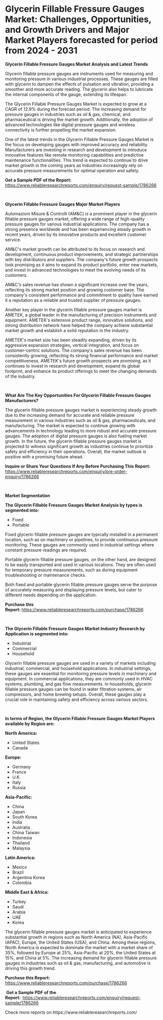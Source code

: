 <p><h1>Glycerin Fillable Fressure Gauges Market: Challenges, Opportunities, and Growth Drivers and Major Market Players forecasted for period from 2024 - 2031</h1></p><p><strong>Glycerin Fillable Fressure Gauges Market Analysis and Latest Trends</strong></p>
<p><p>Glycerin fillable pressure gauges are instruments used for measuring and monitoring pressure in various industrial processes. These gauges are filled with glycerin to dampen the effects of pulsation and vibration, providing a smoother and more accurate reading. The glycerin also helps to lubricate the internal components of the gauge, extending its lifespan.</p><p>The Glycerin Fillable Pressure Gauges Market is expected to grow at a CAGR of 12.9% during the forecast period. The increasing demand for pressure gauges in industries such as oil & gas, chemical, and pharmaceutical is driving the market growth. Additionally, the adoption of advanced technologies like digital pressure gauges and wireless connectivity is further propelling the market expansion.</p><p>One of the latest trends in the Glycerin Fillable Pressure Gauges Market is the focus on developing gauges with improved accuracy and reliability. Manufacturers are investing in research and development to introduce innovative features like remote monitoring capabilities and predictive maintenance functionalities. This trend is expected to continue to drive market growth in the coming years as industries increasingly rely on accurate pressure measurements for optimal operation and safety.</p></p>
<p><strong>Get a Sample PDF of the Report:&nbsp;</strong> <a href="https://www.reliableresearchreports.com/enquiry/request-sample/1786266">https://www.reliableresearchreports.com/enquiry/request-sample/1786266</a></p>
<p>&nbsp;</p>
<p><strong>Glycerin Fillable Fressure Gauges Major Market Players</strong></p>
<p><p>Automazioni Misure & Controlli (AM&C) is a prominent player in the glycerin fillable pressure gauges market, offering a wide range of high-quality pressure gauges for various industrial applications. The company has a strong presence worldwide and has been experiencing steady growth in recent years, driven by its innovative products and excellent customer service.</p><p>AM&C's market growth can be attributed to its focus on research and development, continuous product improvements, and strategic partnerships with key distributors and suppliers. The company's future growth prospects look promising as it aims to expand its product portfolio, enter new markets, and invest in advanced technologies to meet the evolving needs of its customers.</p><p>AM&C's sales revenue has shown a significant increase over the years, reflecting its strong market position and growing customer base. The company's consistent performance and commitment to quality have earned it a reputation as a reliable and trusted supplier of pressure gauges.</p><p>Another key player in the glycerin fillable pressure gauges market is AMETEK, a global leader in the manufacturing of precision instruments and equipment. AMETEK's extensive product range, innovative solutions, and strong distribution network have helped the company achieve substantial market growth and establish a solid reputation in the industry.</p><p>AMETEK's market size has been steadily expanding, driven by its aggressive expansion strategies, vertical integration, and focus on customer-centric solutions. The company's sales revenue has been consistently growing, reflecting its strong financial performance and market competitiveness. AMETEK's future growth prospects are promising, as it continues to invest in research and development, expand its global footprint, and enhance its product offerings to meet the changing demands of the industry.</p></p>
<p>&nbsp;</p>
<p><strong>What Are The Key Opportunities For Glycerin Fillable Fressure Gauges Manufacturers?</strong></p>
<p><p>The glycerin fillable pressure gauges market is experiencing steady growth due to the increasing demand for accurate and reliable pressure measurement in various industries such as oil & gas, pharmaceuticals, and manufacturing. The market is expected to continue growing with advancements in technology leading to more robust and accurate pressure gauges. The adoption of digital pressure gauges is also fueling market growth. In the future, the glycerin fillable pressure gauges market is projected to witness significant growth as industries continue to prioritize safety and efficiency in their operations. Overall, the market outlook is positive with a promising future ahead.</p></p>
<p><strong>Inquire or Share Your Questions If Any Before Purchasing This Report:</strong> <a href="https://www.reliableresearchreports.com/enquiry/pre-order-enquiry/1786266">https://www.reliableresearchreports.com/enquiry/pre-order-enquiry/1786266</a></p>
<p>&nbsp;</p>
<p><strong>Market Segmentation</strong></p>
<p><strong>The Glycerin Fillable Fressure Gauges Market Analysis by types is segmented into:</strong></p>
<p><ul><li>Fixed</li><li>Portable</li></ul></p>
<p><p>Fixed glycerin fillable pressure gauges are typically installed in a permanent location, such as on machinery or pipelines, to provide continuous pressure monitoring. These gauges are commonly used in industrial settings where constant pressure readings are required.</p><p>Portable glycerin fillable pressure gauges, on the other hand, are designed to be easily transported and used in various locations. They are often used for temporary pressure measurements, such as during equipment troubleshooting or maintenance checks.</p><p>Both fixed and portable glycerin fillable pressure gauges serve the purpose of accurately measuring and displaying pressure levels, but cater to different needs depending on the application.</p></p>
<p><strong>Purchase this Report:&nbsp;</strong><a href="https://www.reliableresearchreports.com/purchase/1786266">https://www.reliableresearchreports.com/purchase/1786266</a></p>
<p>&nbsp;</p>
<p><strong>The Glycerin Fillable Fressure Gauges Market Industry Research by Application is segmented into:</strong></p>
<p><ul><li>Industrial</li><li>Commercial</li><li>Household</li></ul></p>
<p><p>Glycerin fillable pressure gauges are used in a variety of markets including industrial, commercial, and household applications. In industrial settings, these gauges are essential for monitoring pressure levels in machinery and equipment. In commercial applications, they are commonly used in HVAC systems, plumbing, and gas flow measurements. In households, glycerin fillable pressure gauges can be found in water filtration systems, air compressors, and home brewing setups. Overall, these gauges play a crucial role in maintaining safety and efficiency across various sectors.</p></p>
<p>&nbsp;</p>
<p><strong>In terms of Region, the Glycerin Fillable Fressure Gauges Market Players available by Region are:</strong></p>
<p>
    <p> <strong> North America: </strong>
        <ul>
            <li>United States</li>
            <li>Canada</li>
        </ul>
        </p> 
    <p> <strong> Europe: </strong>
        <ul>
            <li>Germany</li>
            <li>France</li>
            <li>U.K.</li>
            <li>Italy</li>
            <li>Russia</li>
        </ul>
        </p> 
    <p> <strong> Asia-Pacific: </strong>
        <ul>
            <li>China</li>
            <li>Japan</li>
            <li>South Korea</li>
            <li>India</li>
            <li>Australia</li>
            <li>China Taiwan</li>
            <li>Indonesia</li>
            <li>Thailand</li>
            <li>Malaysia</li>
        </ul>
        </p> 
    <p> <strong> Latin America: </strong>
        <ul>
            <li>Mexico</li>
            <li>Brazil</li>
            <li>Argentina Korea</li>
            <li>Colombia</li>
        </ul>
        </p> 
    <p> <strong> Middle East & Africa: </strong>
        <ul>
            <li>Turkey</li>
            <li>Saudi</li>
            <li>Arabia</li>
            <li>UAE</li>
            <li>Korea</li>
        </ul>
    </p>
    </p>
<p><p>The glycerin fillable pressure gauges market is anticipated to experience substantial growth in regions such as North America (NA), Asia-Pacific (APAC), Europe, the United States (USA), and China. Among these regions, North America is expected to dominate the market with a market share of 35%, followed by Europe at 25%, Asia-Pacific at 20%, the United States at 15%, and China at 5%. The increasing demand for glycerin fillable pressure gauges in industries such as oil & gas, manufacturing, and automotive is driving this growth trend.</p></p>
<p><strong>Purchase this Report: </strong><a href="https://www.reliableresearchreports.com/purchase/1786266">https://www.reliableresearchreports.com/purchase/1786266</a></p>
<p>&nbsp;<strong>Get a Sample PDF of the Report:&nbsp;&nbsp;</strong><a href="https://www.reliableresearchreports.com/enquiry/request-sample/1786266">https://www.reliableresearchreports.com/enquiry/request-sample/1786266</a></p>
<p><strong></strong></p>
<p>Check more reports on https://www.reliableresearchreports.com/</p>